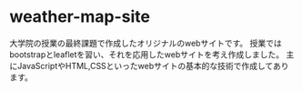 # weather-map-site
大学院の授業の最終課題で作成したオリジナルのwebサイトです。
授業ではbootstrapとleafletを習い、それを応用したwebサイトを考え作成しました。
主にJavaScriptやHTML,CSSといったwebサイトの基本的な技術で作成してあります。
